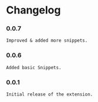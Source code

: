 # Changelog
### $0.0.7$
    Improved & added more snippets.
### $0.0.6$
    Added basic Snippets.
### $0.0.1$
    Initial release of the extension.
